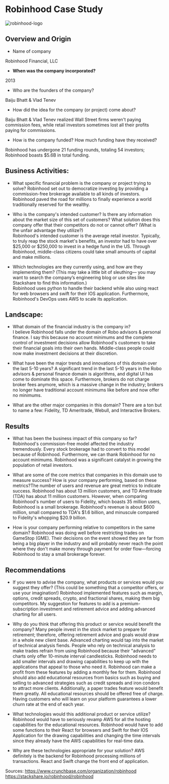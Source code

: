 # Robinhood Case Study
![robinhood-logo](https://seekvectorlogo.net/wp-content/uploads/2020/04/robinhood-vector-logo.png)
## Overview and Origin

* Name of company

Robinhood Financial, LLC

* **When was the company incorporated?**

2013

* Who are the founders of the company?

Baiju Bhatt & Vlad Tenev

* How did the idea for the company (or project) come about?

Baiju Bhatt & Vlad Tenev realized Wall Street firms weren't paying commission fees, while retail investors sometimes lost all their profits paying for commissions. 

* How is the company funded? How much funding have they received?

Robinhood has undergone 21 funding rounds, totaling 54 investors; Robinhood boasts $5.6B in total funding.

## Business Activities:

* What specific financial problem is the company or project trying to solve?
Robinhood set out to democratize investing by providing a commission-free brokerage available to all kinds of investors. Robinhood paved the road for millions to finally experience a world traditionally reserved for the wealthy.


* Who is the company's intended customer?  Is there any information about the market size of this set of customers?
What solution does this company offer that their competitors do not or cannot offer? (What is the unfair advantage they utilize?)  
Robinhood's intended customer is the average retail investor. Typically, to truly reap the stock market's benefits, an investor had to have over $25,000 or $250,000 to invest in a hedge fund in the US. Through Robinhood, middle-class citizens could take small amounts of capital and make millions. 
 

* Which technologies are they currently using, and how are they implementing them? (This may take a little bit of sleuthing–– you may want to search the company’s engineering blog or use sites like Stackshare to find this information.)  
Robinhood uses python to handle their backend while also using react for web browsers and swift for their IOS application. Furthermore, Robinhood's DevOps uses AWS to scale its application.  


## Landscape:

* What domain of the financial industry is the company in?  
I believe Robinhood falls under the domain of Robo advisors & personal finance. I say this because no account minimums and the complete control of investment decisions allow Robinhood's customers to take their financial goals into their own hands. Middle-class people could now make investment decisions at their discretion. 

* What have been the major trends and innovations of this domain over the last 5-10 years?
A significant trend in the last 5-10 years in the Robo advisors & personal finance domain is algorithms, and digital UI has come to dominate this space. Furthermore, brokers do not charge broker fees anymore, which is a massive change in the industry; brokers no longer have traditional account minimums like before and now offer no minimums.

* What are the other major companies in this domain?
There are a ton but to name a few: Fidelity, TD Ameritrade, Webull, and Interactive Brokers.


## Results

* What has been the business impact of this company so far?
Robinhood's commission-free model affected the industry tremendously. Every stock brokerage had to convert to this model because of Robinhood. Furthermore, we can thank Robinhood for no account minimums. Robinhood was a significant catalyst in growing the population of retail investors.

* What are some of the core metrics that companies in this domain use to measure success? How is your company performing, based on these metrics?The number of users and revenue are great metrics to indicate success. Robinhood has about 13 million customers, and TD Ameritrade (TDA) has about 11 million customers. However, when comparing Robinhood's number of users to Fidelity, which boasts 35 million users, Robinhood is a small brokerage.  Robinhood's revenue is about $600 million, small compared to TDA's $1.6 billion, and minuscule compared to Fidelity's whopping $20.9 billion.

* How is your company performing relative to competitors in the same domain?
Robinhood was doing well before restricting trades on GameStop (GME). Their decisions on the event showed they are far from being a big player in the industry and will probably never reach the point where they don't make money through payment for order flow—forcing Robinhood to stay a small brokerage forever.


## Recommendations

* If you were to advise the company, what products or services would you suggest they offer? (This could be something that a competitor offers, or use your imagination!)
Robinhood implemented features such as margin, options, credit spreads, crypto,  and fractional shares, making them big competitors. My suggestion for features to add is a premium-subscription investment and retirement advice and adding advanced charting for all users. 

* Why do you think that offering this product or service would benefit the company?
Many people invest in the stock market to prepare for retirement; therefore, offering retirement advice and goals would draw in a whole new client base. Advanced charting would tap into the market of technical analysis fiends. People who rely on technical analysis to make trades refrain from using Robinhood because their "advanced" charts only offer 10-minute interval candlesticks. Robinhood needs to add smaller intervals and drawing capabilities to keep up with the applications that appeal to those who need it. Robinhood can make a profit from these features by adding a monthly fee for them. Robinhood should also add educational resources from basics such as buying and selling to advanced strategies such as credit spreads and iron condors to attract more clients.
Additionally, a paper trades feature would benefit them greatly. All educational resources should be offered free of charge. Having customers who will learn on your platform guarantees a lower churn rate at the end of each year.


* What technologies would this additional product or service utilize?
Robinhood would have to seriously revamp AWS for all the hosting capabilities for the educational resources. Robinhood would have to add some functions to their React for browsers and Swift for their IOS  Application for the drawing capabilities and changing the time intervals since they already have the AWS capabilities for real-time data.

* Why are these technologies appropriate for your solution?
AWS definitely is the backend for Robinhood processing millions of transactions. React and Swift change the front end of application.

Sources:
https://www.crunchbase.com/organization/robinhood
https://stackshare.io/robinhood/robinhood